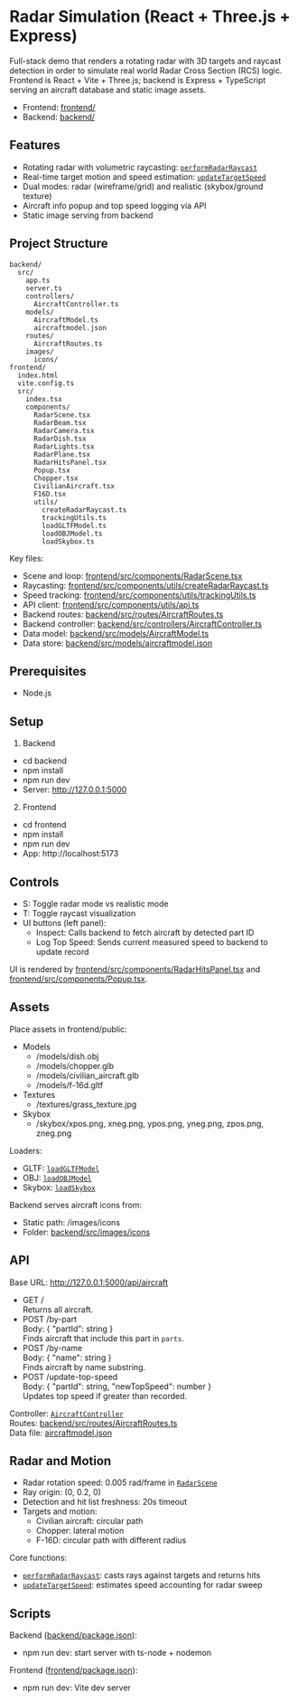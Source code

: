 # Radar Simulation (React + Three.js + Express)

Full-stack demo that renders a rotating radar with 3D targets and raycast detection in order to simulate real world Radar Cross Section (RCS) logic. Frontend is React + Vite + Three.js; backend is Express + TypeScript serving an aircraft database and static image assets.

- Frontend: [frontend/](frontend)
- Backend: [backend/](backend)

## Features

- Rotating radar with volumetric raycasting: [`performRadarRaycast`](frontend/src/components/utils/createRadarRaycast.ts)
- Real-time target motion and speed estimation: [`updateTargetSpeed`](frontend/src/components/utils/trackingUtils.ts)
- Dual modes: radar (wireframe/grid) and realistic (skybox/ground texture)
- Aircraft info popup and top speed logging via API
- Static image serving from backend

## Project Structure

```
backend/
  src/
    app.ts
    server.ts
    controllers/
      AircraftController.ts
    models/
      AircraftModel.ts
      aircraftmodel.json
    routes/
      AircraftRoutes.ts
    images/
      icons/
frontend/
  index.html
  vite.config.ts
  src/
    index.tsx
    components/
      RadarScene.tsx
      RadarBeam.tsx
      RadarCamera.tsx
      RadarDish.tsx
      RadarLights.tsx
      RadarPlane.tsx
      RadarHitsPanel.tsx
      Popup.tsx
      Chopper.tsx
      CivilianAircraft.tsx
      F16D.tsx
      utils/
        createRadarRaycast.ts
        trackingUtils.ts
        loadGLTFModel.ts
        loadOBJModel.ts
        loadSkybox.ts
```

Key files:
- Scene and loop: [frontend/src/components/RadarScene.tsx](frontend/src/components/RadarScene.tsx)
- Raycasting: [frontend/src/components/utils/createRadarRaycast.ts](frontend/src/components/utils/createRadarRaycast.ts)
- Speed tracking: [frontend/src/components/utils/trackingUtils.ts](frontend/src/components/utils/trackingUtils.ts)
- API client: [frontend/src/components/utils/api.ts](frontend/src/components/utils/api.ts)
- Backend routes: [backend/src/routes/AircraftRoutes.ts](backend/src/routes/AircraftRoutes.ts)
- Backend controller: [backend/src/controllers/AircraftController.ts](backend/src/controllers/AircraftController.ts)
- Data model: [backend/src/models/AircraftModel.ts](backend/src/models/AircraftModel.ts)
- Data store: [backend/src/models/aircraftmodel.json](backend/src/models/aircraftmodel.json)

## Prerequisites

- Node.js

## Setup

1) Backend
- cd backend
- npm install
- npm run dev
- Server: http://127.0.0.1:5000

2) Frontend
- cd frontend
- npm install
- npm run dev
- App: http://localhost:5173

## Controls

- S: Toggle radar mode vs realistic mode
- T: Toggle raycast visualization
- UI buttons (left panel):
  - Inspect: Calls backend to fetch aircraft by detected part ID
  - Log Top Speed: Sends current measured speed to backend to update record

UI is rendered by [frontend/src/components/RadarHitsPanel.tsx](frontend/src/components/RadarHitsPanel.tsx) and [frontend/src/components/Popup.tsx](frontend/src/components/Popup.tsx).

## Assets

Place assets in frontend/public:
- Models
  - /models/dish.obj
  - /models/chopper.glb
  - /models/civilian_aircraft.glb
  - /models/f-16d.gltf
- Textures
  - /textures/grass_texture.jpg
- Skybox
  - /skybox/xpos.png, xneg.png, ypos.png, yneg.png, zpos.png, zneg.png

Loaders:
- GLTF: [`loadGLTFModel`](frontend/src/components/utils/loadGLTFModel.ts)
- OBJ: [`loadOBJModel`](frontend/src/components/utils/loadOBJModel.ts)
- Skybox: [`loadSkybox`](frontend/src/components/utils/loadSkybox.ts)

Backend serves aircraft icons from:
- Static path: /images/icons
- Folder: [backend/src/images/icons](backend/src/images/icons)

## API

Base URL: http://127.0.0.1:5000/api/aircraft

- GET /  
  Returns all aircraft.
- POST /by-part  
  Body: { "partId": string }  
  Finds aircraft that include this part in `parts`.
- POST /by-name  
  Body: { "name": string }  
  Finds aircraft by name substring.
- POST /update-top-speed  
  Body: { "partId": string, "newTopSpeed": number }  
  Updates top speed if greater than recorded.

Controller: [`AircraftController`](backend/src/controllers/AircraftController.ts)  
Routes: [backend/src/routes/AircraftRoutes.ts](backend/src/routes/AircraftRoutes.ts)  
Data file: [aircraftmodel.json](backend/src/models/aircraftmodel.json)

## Radar and Motion

- Radar rotation speed: 0.005 rad/frame in [`RadarScene`](frontend/src/components/RadarScene.tsx)
- Ray origin: (0, 0.2, 0)
- Detection and hit list freshness: 20s timeout
- Targets and motion:
  - Civilian aircraft: circular path
  - Chopper: lateral motion
  - F-16D: circular path with different radius

Core functions:
- [`performRadarRaycast`](frontend/src/components/utils/createRadarRaycast.ts): casts rays against targets and returns hits
- [`updateTargetSpeed`](frontend/src/components/utils/trackingUtils.ts): estimates speed accounting for radar sweep

## Scripts

Backend ([backend/package.json](backend/package.json)):
- npm run dev: start server with ts-node + nodemon

Frontend ([frontend/package.json](frontend/package.json)):
- npm run dev: Vite dev server

